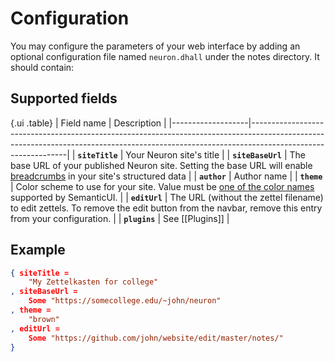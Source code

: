 # Configuration

You may configure the parameters of your web interface by adding an optional configuration file named `neuron.dhall` under the notes directory. It should contain:

## Supported fields

{.ui .table}
| Field name        | Description                                                                                                                                                                                |
|-------------------|--------------------------------------------------------------------------------------------------------------------------------------------------------------------------------------------|
| **`siteTitle`**   | Your Neuron site's title                                                                                                                                                                   |
| **`siteBaseUrl`** | The base URL of your published Neuron site. Setting the base URL will enable [breadcrumbs](https://developers.google.com/search/docs/data-types/breadcrumb) in your site's structured data |
| **`author`**      | Author name                                                                                                                                                                                |
| **`theme`**       | Color scheme to use for your site. Value must be [one of the color names](https://semantic-ui.com/usage/theming.html#sitewide-defaults) supported by SemanticUI.                           |
| **`editUrl`**     | The URL (without the zettel filename) to edit zettels. To remove the edit button from the navbar, remove this entry from your configuration.                                               |
| **`plugins`**     | See [[Plugins]]                                                                                                                                                                            |
## Example 

```json
{ siteTitle =
    "My Zettelkasten for college"
, siteBaseUrl =
    Some "https://somecollege.edu/~john/neuron"
, theme =
    "brown"
, editUrl =
    Some "https://github.com/john/website/edit/master/notes/"
}
```

